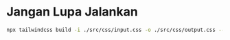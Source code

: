 # Jangan Lupa Jalankan

```bash
npx tailwindcss build -i ./src/css/input.css -o ./src/css/output.css --watch
```
